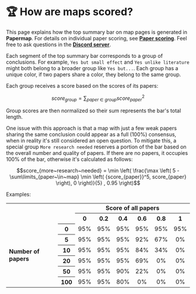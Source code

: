 # 🏆 How are maps scored?

This page explains how the top summary bar on map pages is generated in **Papermap**. For details on individual paper scoring, see **[Paper scoring](/doc/scoring/papers.md)**. Feel free to ask questions in the **[Discord server](https://discord.gg/eFdjRJe7WZ)**.

Each segment of the top summary bar corresponds to a group of conclusions. For example, `Yes but small effect` and `Yes unlike literature` might both belong to a broader group like `Yes but...`. Each group has a unique color, if two papers share a color, they belong to the same group.

Each group receives a score based on the scores of its papers:

```math
score_{group} = \sum_{paper~\in~group} {score_{paper}}^2
```

Group scores are then normalized so their sum represents the bar's total length.

One issue with this approach is that a map with just a few weak papers sharing the same conclusion could appear as a full (100%) consensus, when in reality it's still considered an open question. To mitigate this, a special group `More research needed` reserves a portion of the bar based on the overall number and quality of papers. If there are no papers, it occupies 100% of the bar, otherwise it's calculated as follows:

```math
score_{more~research~needed} = \min \left( \frac{\max \left( 5 - \sum\limits_{paper~\in~map} \min \left( {score_{paper}}^5, score_{paper} \right), 0 \right)}{5} , 0.95 \right)
```

Examples:

<table>
	<tbody>
		<tr>
			<th align="center" colspan="2" rowspan="2"></th>
			<td align="center" colspan="6"><b>Score of all papers</b></td>
		</tr>
		<tr>
			<th align="center"><b>0</b></th>
			<th align="center"><b>0.2</b></th>
			<th align="center"><b>0.4</b></th>
			<th align="center"><b>0.6</b></th>
			<th align="center"><b>0.8</b></th>
			<th align="center"><b>1</b></th>
		</tr>
		<tr>
			<td rowspan="7"><b>Number of papers</b></td>
			<th align="center"><b>0</b></th>
			<td align="center">95%</td>
			<td align="center">95%</td>
			<td align="center">95%</td>
			<td align="center">95%</td>
			<td align="center">95%</td>
			<td align="center">95%</td>
		<tr>
			<th align="center"><b>5</b></th>
			<td align="center">95%</td>
			<td align="center">95%</td>
			<td align="center">95%</td>
			<td align="center">92%</td>
			<td align="center">67%</td>
			<td align="center">0%</td>
		</tr>
		<tr>
			<th align="center"><b>10</b></th>
			<td align="center">95%</td>
			<td align="center">95%</td>
			<td align="center">95%</td>
			<td align="center">84%</td>
			<td align="center">34%</td>
			<td align="center">0%</td>
		</tr>
		<tr>
			<th align="center"><b>20</b></th>
			<td align="center">95%</td>
			<td align="center">95%</td>
			<td align="center">95%</td>
			<td align="center">69%</td>
			<td align="center">0%</td>
			<td align="center">0%</td>
		</tr>
		<tr>
			<th align="center"><b>50</b></th>
			<td align="center">95%</td>
			<td align="center">95%</td>
			<td align="center">90%</td>
			<td align="center">22%</td>
			<td align="center">0%</td>
			<td align="center">0%</td>
		</tr>
		<tr>
			<th align="center"><b>100</b></th>
			<td align="center">95%</td>
			<td align="center">95%</td>
			<td align="center">80%</td>
			<td align="center">0%</td>
			<td align="center">0%</td>
			<td align="center">0%</td>
		</tr>
	</tbody>
</table>
